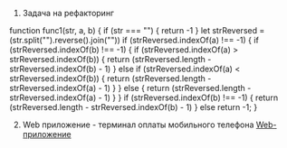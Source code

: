 1) Задача на рефакторинг

function func1(str, a, b) {
    if (str === "") {
        return -1
    }
    let strReversed = (str.split("").reverse().join(""))
    if (strReversed.indexOf(a) !== -1) {
        if (strReversed.indexOf(b) !== -1) {
            if (strReversed.indexOf(a) > strReversed.indexOf(b)) {
                return (strReversed.length - strReversed.indexOf(b) - 1)
            } else if (strReversed.indexOf(a) < strReversed.indexOf(b)) {
                return (strReversed.length - strReversed.indexOf(a) - 1)
            }
        } else {
            return (strReversed.length - strReversed.indexOf(a) - 1)
        }
    }
    if (strReversed.indexOf(b) !== -1) {
        return (strReversed.length - strReversed.indexOf(b) - 1)
    } else return -1;
}


2) Web приложение - терминал оплаты мобильного телефона
<a href="https://test-task-bravedevelopers.vercel.app/" target="_blank">Web-приложение</a>
